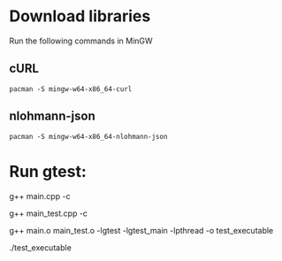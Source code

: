 # Download libraries

Run the following commands in MinGW

## cURL
`pacman -S mingw-w64-x86_64-curl`

## nlohmann-json
`pacman -S mingw-w64-x86_64-nlohmann-json`

# Run gtest:

g++ main.cpp -c

g++ main_test.cpp -c

g++ main.o main_test.o -lgtest -lgtest_main -lpthread -o test_executable

./test_executable
